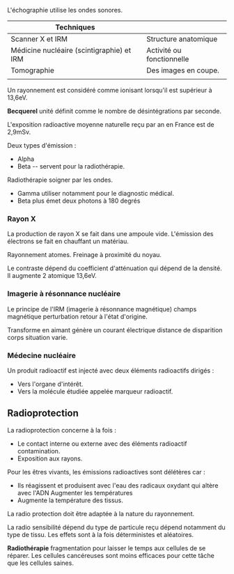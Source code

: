 L'échographie utilise les ondes sonores.

| Techniques                                |                           |
|-------------------------------------------|---------------------------|
| Scanner X et IRM                          | Structure anatomique      |
| Médicine nucléaire (scintigraphie) et IRM | Activité ou fonctionnelle |
| Tomographie                               | Des images en coupe.      |
|                                           |                           |

Un rayonnement est considéré comme ionisant lorsqu'il est supérieur à 13,6eV.

__Becquerel__ unité définit comme le nombre de désintégrations par seconde.

L'exposition radioactive moyenne naturelle reçu par an en France est de 2,9mSv.

Deux types d'émission :

* Alpha
* Beta -- servent pour la radiothérapie.

Radiothérapie soigner par les ondes.

* Gamma utiliser notamment pour le diagnostic médical.
* Beta plus émet deux photons à 180 degrés

### Rayon X

La production de rayon X se fait dans une ampoule vide. L'émission des électrons se fait en chauffant un matériau.

Rayonnement atomes. Freinage à proximité du noyau.

Le contraste dépend du coefficient d'atténuation qui dépend de la densité. Il augmente 2 atomique 13,6eV.

### Imagerie à résonnance nucléaire

Le principe de l'IRM (imagerie à résonnance magnétique) champs magnétique perturbation retour à l'état d'origine.

Transforme en aimant génère un courant électrique distance de disparition corps situation varie.

### Médecine nucléaire

Un produit radioactif est injecté avec deux éléments radioactifs dirigés :

* Vers l'organe d'intérêt.
* Vers la molécule étudiée appelée marqueur radioactif.

## Radioprotection

La radioprotection concerne à la fois :

* Le contact interne ou externe avec des éléments radioactif contamination.
* Exposition aux rayons.

Pour les êtres vivants, les émissions radioactives sont délétères car :

* Ils réagissent et produisent avec l'eau des radicaux oxydant qui altère avec l'ADN Augmenter les températures
* Augmente la température des tissus.

La radio protection doit être adaptée à la nature du rayonnement.

La radio sensibilité dépend du type de particule reçu dépend notamment du type de tissu. Les effets sont à la fois déterministes et aléatoires.

__Radiothérapie__ fragmentation pour laisser le temps aux cellules de se réparer. Les cellules cancéreuses sont moins efficaces pour cette tâche que les cellules saines.